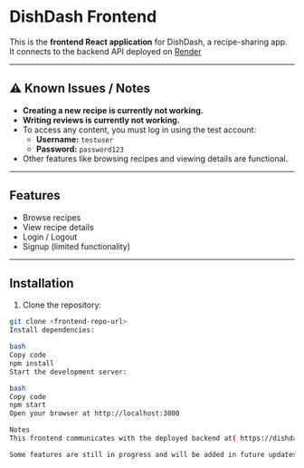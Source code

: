 # DishDash Frontend

This is the **frontend React application** for DishDash, a recipe-sharing app.  
It connects to the backend API deployed on [Render](https://dishdash-3ofz.onrender.com.)

---

## ⚠️ Known Issues / Notes
- **Creating a new recipe is currently not working.**
- **Writing reviews is currently not working.**
- To access any content, you must log in using the test account:  
  - **Username:** `testuser`  
  - **Password:** `password123`
- Other features like browsing recipes and viewing details are functional.

---

## Features
- Browse recipes
- View recipe details
- Login / Logout
- Signup (limited functionality)

---

## Installation
1. Clone the repository:
```bash
git clone <frontend-repo-url>
Install dependencies:

bash
Copy code
npm install
Start the development server:

bash
Copy code
npm start
Open your browser at http://localhost:3000

Notes
This frontend communicates with the deployed backend at( https://dishdash-7lzx.onrender.com.)

Some features are still in progress and will be added in future updates.
